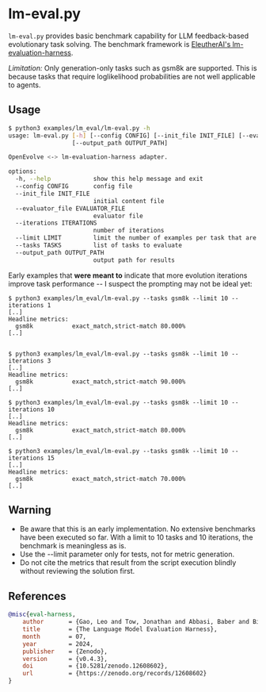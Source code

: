 # lm-eval.py

`lm-eval.py` provides basic benchmark capability for LLM feedback-based evolutionary task solving. The benchmark framework is [EleutherAI's lm-evaluation-harness](https://github.com/EleutherAI/lm-evaluation-harness).

*Limitation:* Only generation-only tasks such as gsm8k are supported. This is because tasks that require loglikelihood probabilities are not well applicable to agents.

## Usage

```bash
$ python3 examples/lm_eval/lm-eval.py -h
usage: lm-eval.py [-h] [--config CONFIG] [--init_file INIT_FILE] [--evaluator_file EVALUATOR_FILE] [--iterations ITERATIONS] [--limit LIMIT] [--tasks TASKS]
                  [--output_path OUTPUT_PATH]

OpenEvolve <-> lm-evaluation-harness adapter.

options:
  -h, --help            show this help message and exit
  --config CONFIG       config file
  --init_file INIT_FILE
                        initial content file
  --evaluator_file EVALUATOR_FILE
                        evaluator file
  --iterations ITERATIONS
                        number of iterations
  --limit LIMIT         limit the number of examples per task that are executed
  --tasks TASKS         list of tasks to evaluate
  --output_path OUTPUT_PATH
                        output path for results
```

Early examples that **were meant to** indicate that more evolution iterations improve task performance -- I suspect the prompting may not be ideal yet:
```
$ python3 examples/lm_eval/lm-eval.py --tasks gsm8k --limit 10 --iterations 1
[..]
Headline metrics:
  gsm8k           exact_match,strict-match 80.000%
[..]


$ python3 examples/lm_eval/lm-eval.py --tasks gsm8k --limit 10 --iterations 3
[..]
Headline metrics:
  gsm8k           exact_match,strict-match 90.000%
[..]

$ python3 examples/lm_eval/lm-eval.py --tasks gsm8k --limit 10 --iterations 10
[..]
Headline metrics:
  gsm8k           exact_match,strict-match 80.000%
[..]

$ python3 examples/lm_eval/lm-eval.py --tasks gsm8k --limit 10 --iterations 15
[..]
Headline metrics:
  gsm8k           exact_match,strict-match 70.000%
[..]
```

## Warning

- Be aware that this is an early implementation. No extensive benchmarks have been executed so far. With a limit to 10 tasks and 10 iterations, the benchmark is meaningless as is.
- Use the --limit parameter only for tests, not for metric generation.
- Do not cite the metrics that result from the script execution blindly without reviewing the solution first.

## References

```bibtex
@misc{eval-harness,
    author       = {Gao, Leo and Tow, Jonathan and Abbasi, Baber and Biderman, Stella and Black, Sid and DiPofi, Anthony and Foster, Charles and Golding, Laurence and Hsu, Jeffrey and Le Noac'h, Alain and Li, Haonan and McDonell, Kyle and Muennighoff, Niklas and Ociepa, Chris and Phang, Jason and Reynolds, Laria and Schoelkopf, Hailey and Skowron, Aviya and Sutawika, Lintang and Tang, Eric and Thite, Anish and Wang, Ben and Wang, Kevin and Zou, Andy},
    title        = {The Language Model Evaluation Harness},
    month        = 07,
    year         = 2024,
    publisher    = {Zenodo},
    version      = {v0.4.3},
    doi          = {10.5281/zenodo.12608602},
    url          = {https://zenodo.org/records/12608602}
}
```